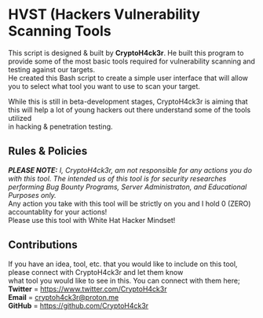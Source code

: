 # HVST (Hackers Vulnerability Scanning Tools
This script is designed & built by **CryptoH4ck3r**. He built this program to provide some of the most basic tools required for vulnerability scanning and testing against our targets.  
He created this Bash script to create a simple user interface that will allow you to select what tool you want to use to scan your target.  
  
While this is still in beta-development stages, CryptoH4ck3r is aiming that this will help a lot of young hackers out there understand some of the tools utilized  
in hacking & penetration testing.  
  
## Rules & Policies
***PLEASE NOTE:*** *I, CryptoH4ck3r, am not responsible for any actions you do with this tool. The intended us of this tool is for security researches performing _Bug Bounty Programs_, _Server Administraton_, and _Educational Purposes_ only.*  
Any action you take with this tool will be strictly on you and I hold 0 (ZERO) accountablity for your actions!  
Please use this tool with White Hat Hacker Mindset!  
  
## Contributions
If you have an idea, tool, etc. that you would like to include on this tool, please connect with CryptoH4ck3r and let them know  
what tool you would like to see in this. You can connect with them here;  
**Twitter** = https://www.twitter.com/CryptoH4ck3r  
**Email** = cryptoh4ck3r@proton.me  
**GitHub** = https://github.com/CryptoH4ck3r  

